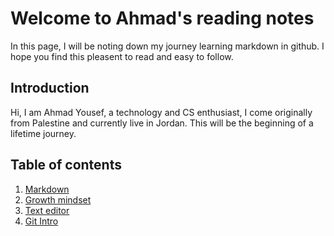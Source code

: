 # Welcome to Ahmad's reading notes

In this page, I will be noting down my journey learning markdown in github. I hope you find this pleasent to read and easy to follow.

## Introduction

Hi, I am Ahmad Yousef, a technology and CS enthusiast, I come originally from Palestine and currently live in Jordan. This will be the beginning of a lifetime journey.

## Table of contents
1. [Markdown](Markdown.md)
2. [Growth mindset](Lab01b.md)
3. [Text editor](Read02.md)
4. [Git Intro](Gitintro.md)